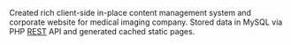 Created rich client-side in-place content management system and
corporate website for medical imaging company.
Stored data in MySQL via PHP [REST] API and generated cached static
pages.

[REST]: http://timelessrepo.com/haters-gonna-hateoas "Haters gonna HATEOAS"
